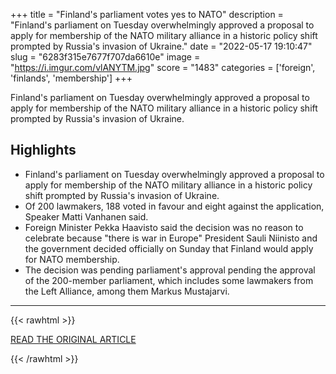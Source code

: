 +++
title = "Finland's parliament votes yes to NATO"
description = "Finland's parliament on Tuesday overwhelmingly approved a proposal to apply for membership of the NATO military alliance in a historic policy shift prompted by Russia's invasion of Ukraine."
date = "2022-05-17 19:10:47"
slug = "6283f315e7677f707da6610e"
image = "https://i.imgur.com/vlANYTM.jpg"
score = "1483"
categories = ['foreign', 'finlands', 'membership']
+++

Finland's parliament on Tuesday overwhelmingly approved a proposal to apply for membership of the NATO military alliance in a historic policy shift prompted by Russia's invasion of Ukraine.

## Highlights

- Finland's parliament on Tuesday overwhelmingly approved a proposal to apply for membership of the NATO military alliance in a historic policy shift prompted by Russia's invasion of Ukraine.
- Of 200 lawmakers, 188 voted in favour and eight against the application, Speaker Matti Vanhanen said.
- Foreign Minister Pekka Haavisto said the decision was no reason to celebrate because "there is war in Europe" President Sauli Niinisto and the government decided officially on Sunday that Finland would apply for NATO membership.
- The decision was pending parliament's approval pending the approval of the 200-member parliament, which includes some lawmakers from the Left Alliance, among them Markus Mustajarvi.

---

{{< rawhtml >}}
  <p class="article-category">
    <a target="_blank" href="https://www.reuters.com/world/europe/finlands-parliament-likely-vote-nato-application-tuesday-2022-05-17/">READ THE ORIGINAL ARTICLE</a>
  </p>
{{< /rawhtml >}}
